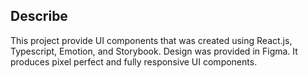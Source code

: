  ## Describe
 
This project provide UI components that was created using React.js, Typescript, Emotion, and Storybook.
Design was provided in Figma. 
It produces pixel perfect and fully responsive UI components.
